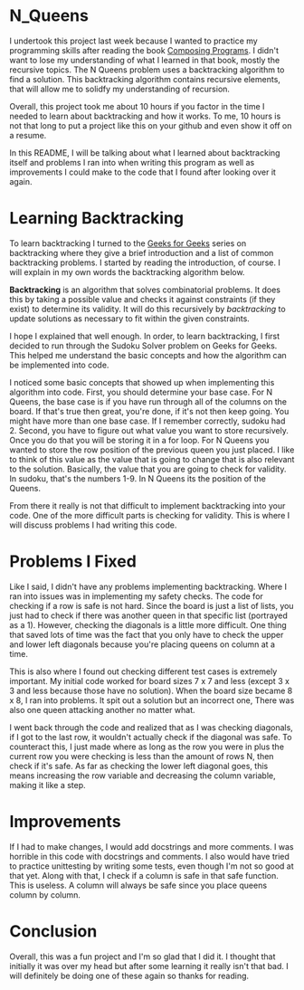 # N_Queens
I undertook this project last week because I wanted to practice my programming skills after reading the book [Composing Programs](https://composingprograms.com). I didn't want to lose my understanding of what I learned in that book, mostly the recursive topics. The N Queens problem uses a backtracking algorithm to find a solution. This backtracking algorithm contains recursive elements, that will allow me to solidfy my understanding of recursion.

Overall, this project took me about 10 hours if you factor in the time I needed to learn about backtracking and how it works. To me, 10 hours is not that long to put a project like this on your github and even show it off on a resume. 

In this README, I will be talking about what I learned about backtracking itself and problems I ran into when writing this program as well as improvements I could make to the code that I found after looking over it again.

# Learning Backtracking
To learn backtracking I turned to the [Geeks for Geeks](https://www.geeksforgeeks.org/backtracking-introduction/?ref=lbp) series on backtracking where they give a brief introduction and a list of common backtracking problems. I started by reading the introduction, of course. I will explain in my own words the backtracking algorithm below.

**Backtracking** is an algorithm that solves combinatorial problems. It does this by taking a possible value and checks it against constraints (if they exist) to determine its validity. It will do this recursively by *backtracking* to update solutions as necessary to fit within the given constraints.

I hope I explained that well enough. In order, to learn backtracking, I first decided to run through the Sudoku Solver problem on Geeks for Geeks. This helped me understand the basic concepts and how the algorithm can be implemented into code. 

I noticed some basic concepts that showed up when implementing this algorithm into code. First, you should determine your base case. For N Queens, the base case is if you have run through all of the columns on the board. If that's true then great, you're done, if it's not then keep going. You might have more than one base case. If I remember correctly, sudoku had 2. Second, you have to figure out what value you want to store recursively. Once you do that you will be storing it in a for loop. For N Queens you wanted to store the row position of the previous queen you just placed. I like to think of this value as the value that is going to change that is also relevant to the solution. Basically, the value that you are going to check for validity. In sudoku, that's the numbers 1-9. In N Queens its the position of the Queens.

From there it really is not that difficult to implement backtracking into your code. One of the more difficult parts is checking for validity. This is where I will discuss problems I had writing this code.

# Problems I Fixed
Like I said, I didn't have any problems implementing backtracking. Where I ran into issues was in implementing my safety checks. The code for checking if a row is safe is not hard. Since the board is just a list of lists, you just had to check if there was another queen in that specific list (portrayed as a 1). However, checking the diagonals is a little more difficult. One thing that saved lots of time was the fact that you only have to check the upper and lower left diagonals because you're placing queens on column at a time. 

This is also where I found out checking different test cases is extremely important. My initial code worked for board sizes 7 x 7 and less (except 3 x 3 and less because those have no solution). When the board size became 8 x 8, I ran into problems. It spit out a solution but an incorrect one, There was also one queen attacking another no matter what. 

I went back through the code and realized that as I was checking diagonals, if I got to the last row, it wouldn't actually check if the diagonal was safe. To counteract this, I just made where as long as the row you were in plus the current row you were checking is less than the amount of rows N, then check if it's safe. As far as checking the lower left diagonal goes, this means increasing the row variable and decreasing the column variable, making it like a step.

# Improvements
If I had to make changes, I would add docstrings and more comments. I was horrible in this code with docstrings and comments. I also would have tried to practice unittesting by writing some tests, even though I'm not so good at that yet. Along with that, I check if a column is safe in that safe function. This is useless. A column will always be safe since you place queens column by column.

# Conclusion
Overall, this was a fun project and I'm so glad that I did it. I thought that initially it was over my head but after some learning it really isn't that bad. I will definitely be doing one of these again so thanks for reading.
